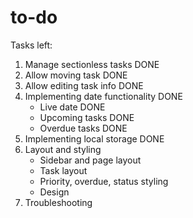 # to-do

Tasks left:

1. Manage sectionless tasks DONE
2. Allow moving task DONE
3. Allow editing task info DONE
4. Implementing date functionality DONE
    - Live date DONE
    - Upcoming tasks DONE
    - Overdue tasks DONE
5. Implementing local storage DONE
6. Layout and styling
    - Sidebar and page layout
    - Task layout
    - Priority, overdue, status styling
    - Design
7. Troubleshooting